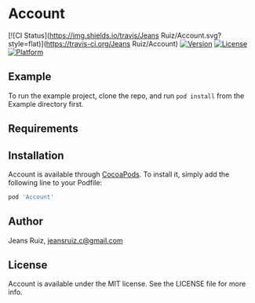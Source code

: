 # Account

[![CI Status](https://img.shields.io/travis/Jeans Ruiz/Account.svg?style=flat)](https://travis-ci.org/Jeans Ruiz/Account)
[![Version](https://img.shields.io/cocoapods/v/Account.svg?style=flat)](https://cocoapods.org/pods/Account)
[![License](https://img.shields.io/cocoapods/l/Account.svg?style=flat)](https://cocoapods.org/pods/Account)
[![Platform](https://img.shields.io/cocoapods/p/Account.svg?style=flat)](https://cocoapods.org/pods/Account)

## Example

To run the example project, clone the repo, and run `pod install` from the Example directory first.

## Requirements

## Installation

Account is available through [CocoaPods](https://cocoapods.org). To install
it, simply add the following line to your Podfile:

```ruby
pod 'Account'
```

## Author

Jeans Ruiz, jeansruiz.c@gmail.com

## License

Account is available under the MIT license. See the LICENSE file for more info.
